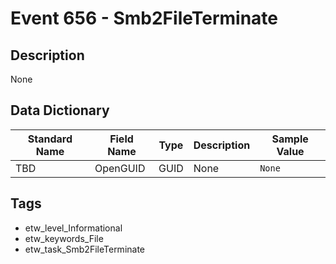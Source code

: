 # Event 656 - Smb2FileTerminate

## Description
None

## Data Dictionary
|Standard Name|Field Name|Type|Description|Sample Value|
|---|---|---|---|---|
|TBD|OpenGUID|GUID|None|`None`|

## Tags
* etw_level_Informational
* etw_keywords_File
* etw_task_Smb2FileTerminate
